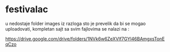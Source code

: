 # festivalac

u nedostaje folder images iz razloga sto je prevelik da bi se mogao uploadovati,
kompletan sajt sa svim fajlovima se nalazi na :

https://drive.google.com/drive/folders/1NVk6w6ZeXVlf7GYl46BAmgxsTonEqCzo
